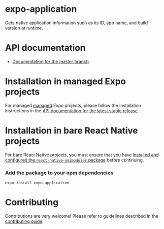 # expo-application

Gets native application information such as its ID, app name, and build version at runtime.

# API documentation

- [Documentation for the master branch](https://github.com/expo/expo/blob/master/docs/pages/versions/unversioned/sdk/application.md)

# Installation in managed Expo projects

For managed [managed](https://docs.expo.io/versions/latest/introduction/managed-vs-bare/) Expo projects, please follow the installation instructions in the [API documentation for the latest stable release](#https://docs.expo.io/versions/latest/sdk/application/).

# Installation in bare React Native projects

For bare React Native projects, you must ensure that you have [installed and configured the `react-native-unimodules` package](https://github.com/unimodules/react-native-unimodules) before continuing.

### Add the package to your npm dependencies

```
expo install expo-application
```

# Contributing

Contributions are very welcome! Please refer to guidelines described in the [contributing guide](https://github.com/expo/expo#contributing).
